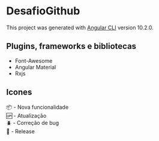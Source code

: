 # DesafioGithub

This project was generated with [Angular CLI](https://github.com/angular/angular-cli) version 10.2.0.

## Plugins, frameworks e bibliotecas

* Font-Awesome  
* Angular Material  
* Rxjs  

## Icones

:package: - Nova funcionalidade  
:up: - Atualização  
:beetle: - Correção de bug  
:checkered_flag: - Release  